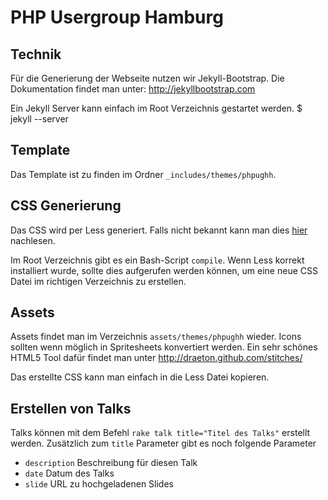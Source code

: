 # PHP Usergroup Hamburg

## Technik

Für die Generierung der Webseite nutzen wir Jekyll-Bootstrap. 
Die Dokumentation findet man unter: <http://jekyllbootstrap.com>

Ein Jekyll Server kann einfach im Root Verzeichnis gestartet werden.
    $ jekyll --server

## Template

Das Template ist zu finden im Ordner `_includes/themes/phpughh`.

## CSS Generierung

Das CSS wird per Less generiert. Falls nicht bekannt kann man dies [hier](http://lesscss.org/) nachlesen. 

Im Root Verzeichnis gibt es ein Bash-Script `compile`. Wenn Less korrekt installiert wurde, sollte dies
aufgerufen werden können, um eine neue CSS Datei im richtigen Verzeichnis zu erstellen.

## Assets

Assets findet man im Verzeichnis `assets/themes/phpughh` wieder. Icons sollten wenn möglich
in Spritesheets konvertiert werden. Ein sehr schönes HTML5 Tool dafür findet man unter <http://draeton.github.com/stitches/>

Das erstellte CSS kann man einfach in die Less Datei kopieren.

## Erstellen von Talks

Talks können mit dem Befehl `rake talk title="Titel des Talks"` erstellt werden. Zusätzlich zum 
`title` Parameter gibt es noch folgende Parameter

 - `description` Beschreibung für diesen Talk
 - `date` Datum des Talks
 - `slide` URL zu hochgeladenen Slides